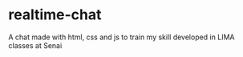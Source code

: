 # realtime-chat
A chat made with html, css and js to train my skill developed in LIMA classes at Senai
